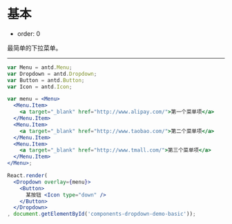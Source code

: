 # 基本

- order: 0

最简单的下拉菜单。

---

````jsx
var Menu = antd.Menu;
var Dropdown = antd.Dropdown;
var Button = antd.Button;
var Icon = antd.Icon;

var menu = <Menu>
  <Menu.Item>
    <a target="_blank" href="http://www.alipay.com/">第一个菜单项</a>
  </Menu.Item>
  <Menu.Item>
    <a target="_blank" href="http://www.taobao.com/">第二个菜单项</a>
  </Menu.Item>
  <Menu.Item>
    <a target="_blank" href="http://www.tmall.com/">第三个菜单项</a>
  </Menu.Item>
</Menu>;

React.render(
  <Dropdown overlay={menu}>
    <Button>
      某按钮 <Icon type="down" />
    </Button>
  </Dropdown>
, document.getElementById('components-dropdown-demo-basic'));
````

<style>
.code-box-demo .ant-btn {
  margin-right: 6px;
}
</style>
